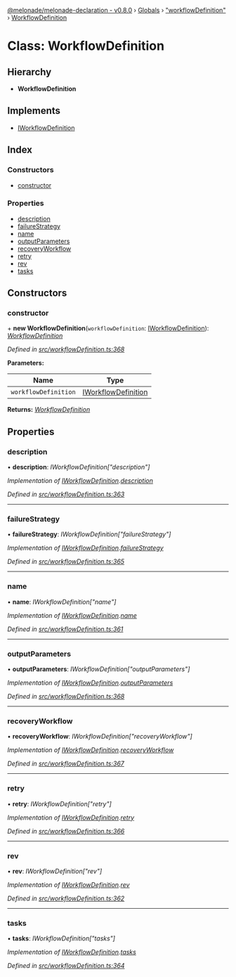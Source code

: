 [@melonade/melonade-declaration - v0.8.0](../README.md) › [Globals](../globals.md) › ["workflowDefinition"](../modules/_workflowdefinition_.md) › [WorkflowDefinition](_workflowdefinition_.workflowdefinition.md)

# Class: WorkflowDefinition

## Hierarchy

* **WorkflowDefinition**

## Implements

* [IWorkflowDefinition](../interfaces/_workflowdefinition_.iworkflowdefinition.md)

## Index

### Constructors

* [constructor](_workflowdefinition_.workflowdefinition.md#constructor)

### Properties

* [description](_workflowdefinition_.workflowdefinition.md#description)
* [failureStrategy](_workflowdefinition_.workflowdefinition.md#failurestrategy)
* [name](_workflowdefinition_.workflowdefinition.md#name)
* [outputParameters](_workflowdefinition_.workflowdefinition.md#outputparameters)
* [recoveryWorkflow](_workflowdefinition_.workflowdefinition.md#recoveryworkflow)
* [retry](_workflowdefinition_.workflowdefinition.md#retry)
* [rev](_workflowdefinition_.workflowdefinition.md#rev)
* [tasks](_workflowdefinition_.workflowdefinition.md#tasks)

## Constructors

###  constructor

\+ **new WorkflowDefinition**(`workflowDefinition`: [IWorkflowDefinition](../interfaces/_workflowdefinition_.iworkflowdefinition.md)): *[WorkflowDefinition](_workflowdefinition_.workflowdefinition.md)*

*Defined in [src/workflowDefinition.ts:368](https://github.com/devit-tel/melonade-declaration/blob/f3ec67f/src/workflowDefinition.ts#L368)*

**Parameters:**

Name | Type |
------ | ------ |
`workflowDefinition` | [IWorkflowDefinition](../interfaces/_workflowdefinition_.iworkflowdefinition.md) |

**Returns:** *[WorkflowDefinition](_workflowdefinition_.workflowdefinition.md)*

## Properties

###  description

• **description**: *IWorkflowDefinition["description"]*

*Implementation of [IWorkflowDefinition](../interfaces/_workflowdefinition_.iworkflowdefinition.md).[description](../interfaces/_workflowdefinition_.iworkflowdefinition.md#optional-description)*

*Defined in [src/workflowDefinition.ts:363](https://github.com/devit-tel/melonade-declaration/blob/f3ec67f/src/workflowDefinition.ts#L363)*

___

###  failureStrategy

• **failureStrategy**: *IWorkflowDefinition["failureStrategy"]*

*Implementation of [IWorkflowDefinition](../interfaces/_workflowdefinition_.iworkflowdefinition.md).[failureStrategy](../interfaces/_workflowdefinition_.iworkflowdefinition.md#optional-failurestrategy)*

*Defined in [src/workflowDefinition.ts:365](https://github.com/devit-tel/melonade-declaration/blob/f3ec67f/src/workflowDefinition.ts#L365)*

___

###  name

• **name**: *IWorkflowDefinition["name"]*

*Implementation of [IWorkflowDefinition](../interfaces/_workflowdefinition_.iworkflowdefinition.md).[name](../interfaces/_workflowdefinition_.iworkflowdefinition.md#name)*

*Defined in [src/workflowDefinition.ts:361](https://github.com/devit-tel/melonade-declaration/blob/f3ec67f/src/workflowDefinition.ts#L361)*

___

###  outputParameters

• **outputParameters**: *IWorkflowDefinition["outputParameters"]*

*Implementation of [IWorkflowDefinition](../interfaces/_workflowdefinition_.iworkflowdefinition.md).[outputParameters](../interfaces/_workflowdefinition_.iworkflowdefinition.md#optional-outputparameters)*

*Defined in [src/workflowDefinition.ts:368](https://github.com/devit-tel/melonade-declaration/blob/f3ec67f/src/workflowDefinition.ts#L368)*

___

###  recoveryWorkflow

• **recoveryWorkflow**: *IWorkflowDefinition["recoveryWorkflow"]*

*Implementation of [IWorkflowDefinition](../interfaces/_workflowdefinition_.iworkflowdefinition.md).[recoveryWorkflow](../interfaces/_workflowdefinition_.iworkflowdefinition.md#optional-recoveryworkflow)*

*Defined in [src/workflowDefinition.ts:367](https://github.com/devit-tel/melonade-declaration/blob/f3ec67f/src/workflowDefinition.ts#L367)*

___

###  retry

• **retry**: *IWorkflowDefinition["retry"]*

*Implementation of [IWorkflowDefinition](../interfaces/_workflowdefinition_.iworkflowdefinition.md).[retry](../interfaces/_workflowdefinition_.iworkflowdefinition.md#optional-retry)*

*Defined in [src/workflowDefinition.ts:366](https://github.com/devit-tel/melonade-declaration/blob/f3ec67f/src/workflowDefinition.ts#L366)*

___

###  rev

• **rev**: *IWorkflowDefinition["rev"]*

*Implementation of [IWorkflowDefinition](../interfaces/_workflowdefinition_.iworkflowdefinition.md).[rev](../interfaces/_workflowdefinition_.iworkflowdefinition.md#rev)*

*Defined in [src/workflowDefinition.ts:362](https://github.com/devit-tel/melonade-declaration/blob/f3ec67f/src/workflowDefinition.ts#L362)*

___

###  tasks

• **tasks**: *IWorkflowDefinition["tasks"]*

*Implementation of [IWorkflowDefinition](../interfaces/_workflowdefinition_.iworkflowdefinition.md).[tasks](../interfaces/_workflowdefinition_.iworkflowdefinition.md#tasks)*

*Defined in [src/workflowDefinition.ts:364](https://github.com/devit-tel/melonade-declaration/blob/f3ec67f/src/workflowDefinition.ts#L364)*
